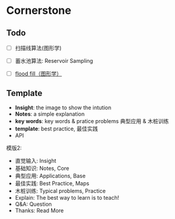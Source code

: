 # Cornerstone 

## Todo 

* [ ] 扫描线算法(图形学)
* [ ] 蓄水池算法: Reservoir Sampling
* [ ] [flood fill（图形学）](https://www.wikiwand.com/zh-hans/Flood_fill)


## Template  

*  **Insight**: the image to show the intution 
*  **Notes**: a simple explanation 
*  **key words**: key words & pratice problems 典型应用 & 木桩训练
*  **template**: best practice, 最佳实践
*  API

模版2:

* 直觉输入: Insight
* 基础知识: Notes, Core 
* 典型应用: Applications, Base
* 最佳实践: Best Practice, Maps 
* 木桩训练: Typical problems, Practice
* Explain: The best way to learn is to teach!
* Q&A: Question
* Thanks: Read More 